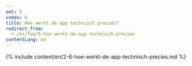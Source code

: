 ```yaml
---
set: 2
index: 6
title: Hoe werkt de app technisch precies?
redirect_from: 
  - /es/faq/6-hoe-werkt-de-app-technisch-precies
contentLang: en
---
```

{% include content/en/2-6-hoe-werkt-de-app-technisch-precies.md %}
